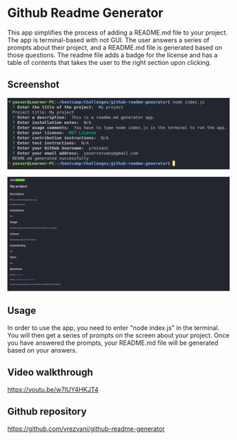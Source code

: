 # Github Readme Generator

This app simplifies the process of adding a README.md file to your project. The app is terminal-based with not GUI. The user answers a series of prompts about their project, and a README.md file is generated based on those questions. The readme file adds a badge for the license and has a table of contents that takes the user to the right section upon clicking.

## Screenshot

![alt text](./assets/images/Screenshot1.png)


![alt text](./assets/images/Screenshot2.png)

## Usage

In order to use the app, you need to enter "node index.js" in the terminal. You will then get a series of prompts on the screen about your project. Once you have answered the prompts, your README.md file will be generated based on your answers.


## Video walkthrough

https://youtu.be/w7IUY4HKJT4

## Github repository

https://github.com/yrezvani/github-readme-generator

